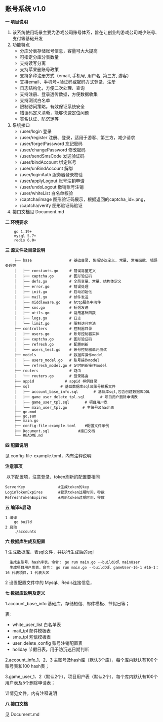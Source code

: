 ## 账号系统 v1.0

**一 项目说明**

1. 该系统使用场景主要为游戏公司账号体系，旨在让创业的游戏公司减少账号、支付等基础开发
2. 功能特点
   - 分库分表存储账号信息，容量可大大提高
   - 可指定分库分表数量
   - 支持读写分离
   - 支持苹果删账号政策
   - 支持多种注册方式（email, 手机号, 用户名, 第三方, 游客）
   - 支持email、手机号+验证码或密码方式登录、注册
   - 日志结构化，方便二次处理、查询
   - 支持注册、登录透传数据，方便数据收集
   - 支持测试白名单
   - 限制访问策略，有效保证系统安全
   - 错误码定义清晰，能够快速定位问题
   - 实名认证、防沉迷等
3. 系统接口
    - /user/login         登录
    - /user/register      注册、登录，适用于游客、第三方，减少请求
    - /user/forgetPassword 忘记密码
    - /user/changePassword 修改密码
    - /user/sendSmsCode   发送验证码
    - /user/bindAccount   绑定账号
    - /user/unBindAccount 解绑
    - /user/loginAuth     服务器登录校验
    - /user/applyLogout  账号注销申请
    - /user/undoLogout    撤销账号注销
    - /user/whiteList     白名单校验
    - /captcha/image     图形验证码展示，根据返回的captcha_id+.png，
    - /captcha/verify    图形验证码验证
4. 接口文档见 Document.md

**二 环境要求**

```
    go 1.19+
    mysql 5.7+
    redis 6.0+
```

**三 源文件及目录说明**

        ├── base                 # 基础目录, 包括协议定义, 常量, 常用函数, 错误处理等
        │   ├── constants.go     # 错误常量定义
        │   ├── captcha.go       # 图形验证码
        │   ├── defs.go          # 全局变量、常量、结构体定义       
        │   ├── error.go         # 错误处理
        │   ├── init.go          # 启动初始化  
        │   ├── mail.go          # 邮件发送
        │   ├── middleware.go    # http服务中间件
        │   ├── sms.go           # 短信发送
        │   ├── utils.go         # 常用基础函数
        │   ├── logs.go          # 日志
        │   └── limit.go         # 限制访问方法
        ├── controllers          # 控制器目录
        │   ├── users.go         # 账号控制器实体
        │   ├── captcha.go       # 图形验证码
        │   ├── refresh.go       # 配置刷新
        │   └── users_test.go    # 账号控制器单元测试
        ├── models               # 数据库操作model
        │   ├── users_model.go   # 账号操作model
        │   └── refresh_model.go # 定时刷新操作model
        ├── routers              # 路由
        │   └── routers.go       # 登录路由
        ├── appid              # appid 样例目录
        ├── sql              # 基础数据库sql及账号模板文件
        │   ├── account_base_info.sql       # 基础库sql,包含创建数据库DDL
        │   ├── game_user_delete_tpl.sql       # 项目用户删除申请表
        │   ├── game_user_tpl.sql       # 项目用户表
        │   └── main_user_tpl.go       # 主账号及hash表
        ├── go.mod              
        ├── go.sum
        ├── main.go
        ├── config-file-example.toml    #配置文件示例
        ├── Document.sql             #接口文档
        └── README.md

**四 配置说明**

见 config-file-example.toml，内有注释说明


**注意事项**

​	以下配置项，注意登录、token刷新的配置要相同

```
ServerKey          		#生成token的key
LoginTokenExpires  		#登录token过期时间，秒数
RefreshTokenExpires	    #刷新token过期时间，秒数
```

**五 编译&启动**

    1 编译
    	go build
    2 启动
    	./accounts

**六 数据库生成及配置**
   
   1 生成数据库、表sql文件，并执行生成后的sql

      生成主账号、hash库表，命令： go run main.go --buildDdl mainUser
      生成项目用户库表，命令： go run main.go --buildDdl gameUser-16-1 #16-1：16 代表项目，1 代表大区

   2 设置配置文件中的 Mysql、Redis连接信息，
     

**七 数据库说明及定义**

1.account_base_info 基础库，存储短信、邮件模板、节假日等；

表:
- white_user_list  白名单表
- mail_tpl 邮件模板表
- sms_tpl 短信模板表
- user_delete_config 账号注销配置表
- holiday 节假日表，用于防沉迷日期判断

2.account_info_1、2、3 主账号及hash库（默认3个库），每个库内默认有100个账号表和100 hash表；

3.game_user_1、2（默认2个），项目用户表（默认2个），每个库内默认有100个用户表及5个删除申请表；

详情见文件，内有注释说明

**八 接口文档**

见 Document.md